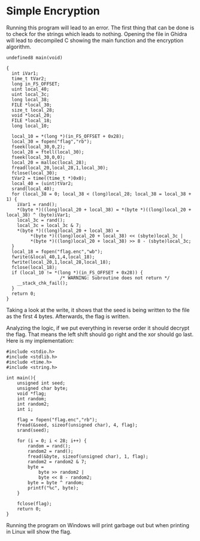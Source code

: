 # Simple Encryption

Running this program will lead to an error. The first thing that can be done is to check for the strings which leads to nothing. Opening the file in Ghidra will lead to decompiled C showing the main function and the encryption algorithm.

```
undefined8 main(void)

{
  int iVar1;
  time_t tVar2;
  long in_FS_OFFSET;
  uint local_40;
  uint local_3c;
  long local_38;
  FILE *local_30;
  size_t local_28;
  void *local_20;
  FILE *local_18;
  long local_10;
  
  local_10 = *(long *)(in_FS_OFFSET + 0x28);
  local_30 = fopen("flag","rb");
  fseek(local_30,0,2);
  local_28 = ftell(local_30);
  fseek(local_30,0,0);
  local_20 = malloc(local_28);
  fread(local_20,local_28,1,local_30);
  fclose(local_30);
  tVar2 = time((time_t *)0x0);
  local_40 = (uint)tVar2;
  srand(local_40);
  for (local_38 = 0; local_38 < (long)local_28; local_38 = local_38 + 1) {
    iVar1 = rand();
    *(byte *)((long)local_20 + local_38) = *(byte *)((long)local_20 + local_38) ^ (byte)iVar1;
    local_3c = rand();
    local_3c = local_3c & 7;
    *(byte *)((long)local_20 + local_38) =
         *(byte *)((long)local_20 + local_38) << (sbyte)local_3c |
         *(byte *)((long)local_20 + local_38) >> 8 - (sbyte)local_3c;
  }
  local_18 = fopen("flag.enc","wb");
  fwrite(&local_40,1,4,local_18);
  fwrite(local_20,1,local_28,local_18);
  fclose(local_18);
  if (local_10 != *(long *)(in_FS_OFFSET + 0x28)) {
                    /* WARNING: Subroutine does not return */
    __stack_chk_fail();
  }
  return 0;
}
```

Taking a look at the write, it shows that the seed is being written to the file as the first 4 bytes. Afterwards, the flag is written.

Analyzing the logic, if we put everything in reverse order it should decrypt the flag. That means the left shift should go right and the xor should go last. Here is my implementation:

```
#include <stdio.h>
#include <stdlib.h>
#include <time.h>
#include <string.h>

int main(){
    unsigned int seed;
    unsigned char byte;
    void *flag;
    int random;
    int random2;
    int i;
    
    flag = fopen("flag.enc","rb");
    fread(&seed, sizeof(unsigned char), 4, flag);
    srand(seed);

    for (i = 0; i < 28; i++) {
        random = rand();
        random2 = rand();
        fread(&byte, sizeof(unsigned char), 1, flag);
        random2 = random2 & 7;
        byte = 
            byte >> random2 |
            byte << 8 - random2;
        byte = byte ^ random;
        printf("%c", byte);
    }

    fclose(flag);
    return 0;
}
```

Running the program on Windows will print garbage out but when printing in Linux will show the flag.

